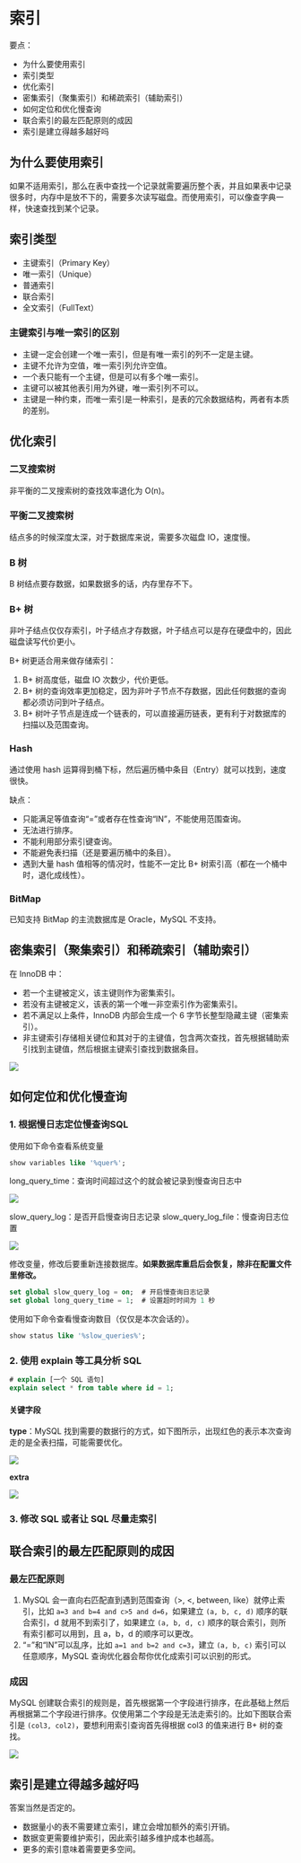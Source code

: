 # 索引

要点：

- 为什么要使用索引
- 索引类型
- 优化索引
- 密集索引（聚集索引）和稀疏索引（辅助索引）
- 如何定位和优化慢查询
- 联合索引的最左匹配原则的成因
- 索引是建立得越多越好吗

## 为什么要使用索引

如果不适用索引，那么在表中查找一个记录就需要遍历整个表，并且如果表中记录很多时，内存中是放不下的，需要多次读写磁盘。而使用索引，可以像查字典一样，快速查找到某个记录。

## 索引类型

- 主键索引（Primary Key）
- 唯一索引（Unique）
- 普通索引
- 联合索引
- 全文索引（FullText）

### 主键索引与唯一索引的区别

- 主键一定会创建一个唯一索引，但是有唯一索引的列不一定是主键。
- 主键不允许为空值，唯一索引列允许空值。
- 一个表只能有一个主键，但是可以有多个唯一索引。
- 主键可以被其他表引用为外键，唯一索引列不可以。
- 主键是一种约束，而唯一索引是一种索引，是表的冗余数据结构，两者有本质的差别。

## 优化索引

### 二叉搜索树

非平衡的二叉搜索树的查找效率退化为 O(n)。

### 平衡二叉搜索树

结点多的时候深度太深，对于数据库来说，需要多次磁盘 IO，速度慢。

### B 树

B 树结点要存数据，如果数据多的话，内存里存不下。

### B+ 树

非叶子结点仅仅存索引，叶子结点才存数据，叶子结点可以是存在硬盘中的，因此磁盘读写代价更小。

B+ 树更适合用来做存储索引：

1. B+ 树高度低，磁盘 IO 次数少，代价更低。
2. B+ 树的查询效率更加稳定，因为非叶子节点不存数据，因此任何数据的查询都必须访问到叶子结点。
3. B+ 树叶子节点是连成一个链表的，可以直接遍历链表，更有利于对数据库的扫描以及范围查询。

### Hash

通过使用 hash 运算得到桶下标，然后遍历桶中条目（Entry）就可以找到，速度很快。

缺点：

- 只能满足等值查询“=”或者存在性查询“IN”，不能使用范围查询。
- 无法进行排序。
- 不能利用部分索引键查询。
- 不能避免表扫描（还是要遍历桶中的条目）。
- 遇到大量 hash 值相等的情况时，性能不一定比 B+ 树索引高（都在一个桶中时，退化成线性）。

### BitMap

已知支持 BitMap 的主流数据库是 Oracle，MySQL 不支持。

## 密集索引（聚集索引）和稀疏索引（辅助索引）

在 InnoDB 中：

- 若一个主键被定义，该主键则作为密集索引。
- 若没有主键被定义，该表的第一个唯一非空索引作为密集索引。
- 若不满足以上条件，InnoDB 内部会生成一个 6 字节长整型隐藏主键（密集索引）。
- 非主键索引存储相关键位和其对于的主键值，包含两次查找，首先根据辅助索引找到主键值，然后根据主键索引查找到数据条目。

![](_v_images/20190724090522443_11564.png)

## 如何定位和优化慢查询

### 1. 根据慢日志定位慢查询SQL

使用如下命令查看系统变量

```sql
show variables like '%quer%';
```

long_query_time：查询时间超过这个的就会被记录到慢查询日志中

![](_v_images/20190724090628478_28106.png)

slow_query_log：是否开启慢查询日志记录
slow_query_log_file：慢查询日志位置

![](_v_images/20190724090639476_6002.png)

修改变量，修改后要重新连接数据库。**如果数据库重启后会恢复，除非在配置文件里修改。**

```sql
set global slow_query_log = on;  # 开启慢查询日志记录
set global long_query_time = 1;  # 设置超时时间为 1 秒
```

使用如下命令查看慢查询数目（仅仅是本次会话的）。

```sql
show status like '%slow_queries%';
```

### 2. 使用 explain 等工具分析 SQL

```sql
# explain [一个 SQL 语句]
explain select * from table where id = 1;
```

#### 关键字段

**type**：MySQL 找到需要的数据行的方式，如下图所示，出现红色的表示本次查询走的是全表扫描，可能需要优化。

![](_v_images/20190724090806732_4070.png)

**extra**

![](_v_images/20190724090816905_18929.png)

### 3. 修改 SQL 或者让 SQL 尽量走索引

## 联合索引的最左匹配原则的成因

### 最左匹配原则

1. MySQL 会一直向右匹配直到遇到范围查询（>, <, between, like）就停止索引，比如 `a=3 and b=4 and c>5 and d=6`，如果建立 `(a, b, c, d)` 顺序的联合索引，d 就用不到索引了，如果建立 `(a, b, d, c)` 顺序的联合索引，则所有索引都可以用到，且 a，b，d 的顺序可以更改。
2. “=”和“IN”可以乱序，比如 `a=1 and b=2 and c=3`，建立 `(a, b, c)` 索引可以任意顺序，MySQL 查询优化器会帮你优化成索引可以识别的形式。

### 成因

MySQL 创建联合索引的规则是，首先根据第一个字段进行排序，在此基础上然后再根据第二个字段进行排序。仅使用第二个字段是无法走索引的。比如下图联合索引是 `(col3, col2)`，要想利用索引查询首先得根据 col3 的值来进行 B+ 树的查找。

![](_v_images/20190724090948617_26246.png)

## 索引是建立得越多越好吗

答案当然是否定的。

- 数据量小的表不需要建立索引，建立会增加额外的索引开销。
- 数据变更需要维护索引，因此索引越多维护成本也越高。
- 更多的索引意味着需要更多空间。
